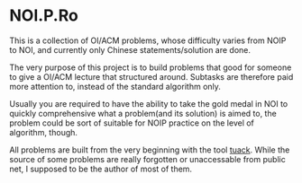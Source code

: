 # NOI.P.Ro

This is a collection of OI/ACM problems, whose difficulty varies from NOIP to NOI, and currently only Chinese statements/solution are done. 

The very purpose of this project is to build problems that good for someone to give a OI/ACM lecture that structured around.
Subtasks are therefore paid more attention to, instead of the standard algorithm only. 

Usually you are required to have the ability to take the gold medal in NOI to quickly comprehensive what a problem(and its solution) is aimed to, the problem could be sort of suitable for NOIP practice on the level of algorithm, though. 

All problems are built from the very beginning with the tool [tuack](https://gitee.com/mulab/oi_tools). While the source of some problems are really forgotten or unaccessable from public net, I supposed to be the author of most of them.


